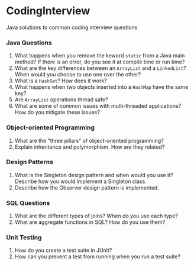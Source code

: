 CodingInterview
===============

Java solutions to common coding interview questions

### Java Questions

1. What happens when you remove the keword `static` from a Java main method? If there is an error, do you see it at compile time or run time?
2. What are the key differences between an `ArrayList` and a `LinkedList`? When would you choose to use one over the other?
3. What is a `HashSet`? How does it work?
4. What happens when two objects inserted into a `HashMap` have the same key?
5. Are `ArrayList` operations thread safe?
6. What are some of common issues with multi-threaded applications? How do you mitigate these issues?

### Object-oriented Programming

1. What are the "three pillars" of object-oriented programming?
2. Explain inheritance and polymorphism. How are they related?

### Design Patterns

1. What is the Singleton design pattern and when would you use it? Describe how you would implement a Singleton class.
2. Describe how the Observer design pattern is implemented.

### SQL Questions

1. What are the different types of joins? When do you use each type?
2. What are aggregate functions in SQL? How do you use them?

### Unit Testing

1. How do you create a test suite in JUnit?
2. How can you prevent a test from running when you run a test suite?
